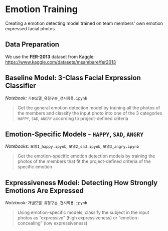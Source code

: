 # Emotion Training

Creating a emotion detecting model trained on team members' own emotion expressed facial photos


## Data Preparation

We use the **FER-2013** dataset from Kaggle:  
https://www.kaggle.com/datasets/msambare/fer2013


## Baseline Model: 3-Class Facial Expression Classifier

*Notebook:* `기본모델_유형구분_전시회용.ipynb`  

> Get the general emotion detection model by training all the photos of the members and classify the input photo into one of the 3 categories `HAPPY`, `SAD`, `ANGRY` according to project-defined criteria


## Emotion-Specific Models - `HAPPY`, `SAD`, `ANGRY`

*Notebooks:* `모델1_happy.ipynb`, `모델2_sad.ipynb`, `모델3_angry.ipynb`  

> Get the emotion-specific emotion detection models by training the photos of the members that fit the project-defined criteria of the specific emotion


## Expressiveness Model: Detecting How Strongly Emotions Are Expressed

*Notebook:* `개별모델_유형구분_전시회용.ipynb`  

> Using emotion-specific models, classify the subject in the input photos as “expressive” (high expressiveness) or “emotion-concealing” (low expressiveness)

